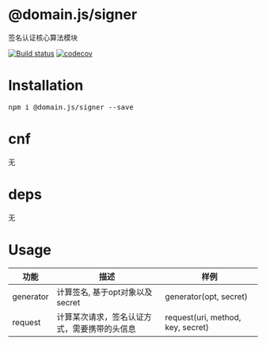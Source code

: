 # @domain.js/signer
签名认证核心算法模块

[![Build status](https://travis-ci.com/domain-js/signer.svg?branch=master)](https://travis-ci.org/domain-js/signer)
[![codecov](https://codecov.io/gh/domain-js/signer/branch/master/graph/badge.svg)](https://codecov.io/gh/domain-js/signer)

# Installation
<pre>npm i @domain.js/signer --save</pre>

# cnf
<pre>无</pre>

# deps
<pre>无</pre>


# Usage
| 功能 | 描述 | 样例 |
| ---- | ---- | ---- |
| generator | 计算签名, 基于opt对象以及 secret | generator(opt, secret) |
| request | 计算某次请求，签名认证方式，需要携带的头信息 | request(uri, method, key, secret) |
